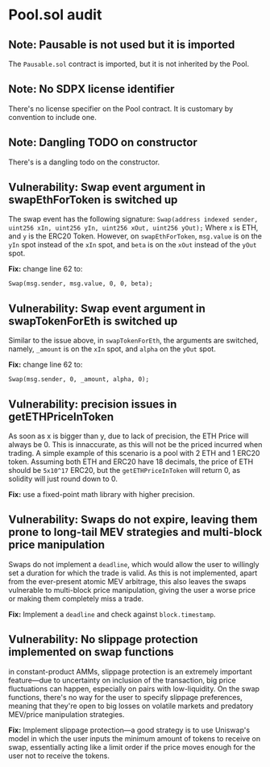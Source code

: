 # Pool.sol audit

## Note: Pausable is not used but it is imported
The `Pausable.sol` contract is imported, but it is not inherited by the Pool.

## Note: No SDPX license identifier
There's no license specifier on the Pool contract. It is customary by convention to include one.

## Note: Dangling TODO on constructor
There's is a dangling todo on the constructor.
## Vulnerability: Swap event argument in swapEthForToken is switched up
The swap event has the following signature: 
`Swap(address indexed sender, uint256 xIn, uint256 yIn, uint256 xOut, uint256 yOut);`
Where `x` is ETH, and `y` is the ERC20 Token. However, on `swapEthForToken`, `msg.value` is on the `yIn` spot instead of the `xIn` spot, and `beta` is on the `xOut` instead of the `yOut` spot.

**Fix:** change line 62 to:
```solidity
Swap(msg.sender, msg.value, 0, 0, beta);
```

## Vulnerability: Swap event argument in swapTokenForEth is switched up
Similar to the issue above, in `swapTokenForEth`, the arguments are switched, namely, `_amount` is on the `xIn` spot, and `alpha` on the `yOut` spot.

**Fix:** change line 62 to:
```solidity
Swap(msg.sender, 0, _amount, alpha, 0);
```


## Vulnerability: precision issues in getETHPriceInToken
As soon as x is bigger than y, due to lack of precision, the ETH Price will always be 0. This is innaccurate, as this will not be the priced incurred when trading. A simple example of this scenario is a pool with 2 ETH and 1 ERC20 token. Assuming both ETH and ERC20 have 18 decimals, the price of ETH should be `5x10^17` ERC20, but the `getETHPriceInToken` will return 0, as solidity will just round down to 0.

**Fix:** use a fixed-point math library with higher precision.

## Vulnerability: Swaps do not expire, leaving them prone to long-tail MEV strategies and multi-block price manipulation
Swaps do not implement a `deadline`, which would allow the user to willingly set a duration for which the trade is valid. As this is not implemented, apart from the ever-present atomic MEV arbitrage, this also leaves the swaps vulnerable to multi-block price manipulation, giving the user a worse price or making them completely miss a trade.

**Fix:** Implement a `deadline` and check against `block.timestamp`.

## Vulnerability: No slippage protection implemented on swap functions
in constant-product AMMs, slippage protection is an extremely important feature—due to uncertainty on inclusion of the transaction, big price fluctuations can happen, especially on pairs with low-liquidity. On the swap functions, there's no way for the user to specify slippage preferences, meaning that they're open to big losses on volatile markets and predatory MEV/price manipulation strategies.

**Fix:** Implement slippage protection—a good strategy is to use Uniswap's model in which the user inputs the minimum amount of tokens to receive on swap, essentially acting like a limit order if the price moves enough for the user not to receive the tokens.

